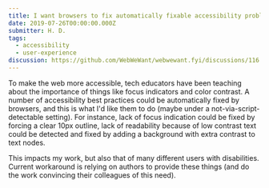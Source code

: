 ```yaml
---
title: I want browsers to fix automatically fixable accessibility problems automatically
date: 2019-07-26T00:00:00.000Z
submitter: H. D.
tags:
  - accessibility
  - user-experience
discussion: https://github.com/WebWeWant/webwewant.fyi/discussions/116
---
```


To make the web more accessible, tech educators have been teaching about the importance of things like focus indicators and color contrast. A number of accessibility best practices could be automatically fixed by browsers, and this is what I'd like them to do (maybe under a not-via-script-detectable setting). For instance, lack of focus indication could be fixed by forcing a clear 10px outline, lack of readability because of low contrast text could be detected and fixed by adding a background with extra contrast to text nodes.

This impacts my work, but also that of many different users with disabilities. Current workaround is relying on authors to provide these things (and do the work convincing their colleagues of this need).
